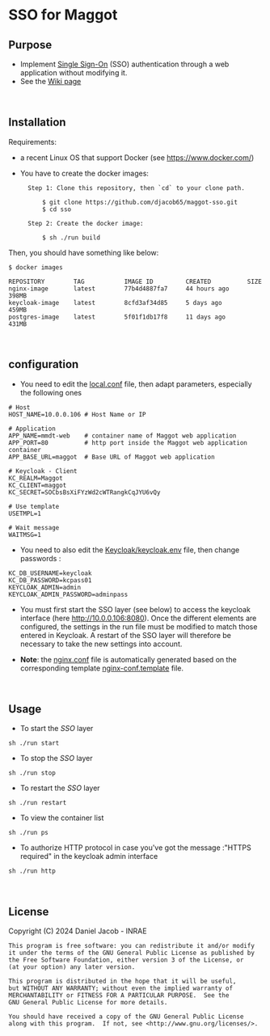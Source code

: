 # SSO for Maggot

## Purpose

* Implement [Single Sign-On](https://en.wikipedia.org/wiki/Single_sign-on) (SSO) authentication through a web application without modifying it.
* See the [Wiki page](https://github.com/djacob65/maggot-sso/wiki/Single-Sign-On)

<br>

## Installation

Requirements:

* a recent Linux OS that support Docker (see https://www.docker.com/)

* You have to create the docker images:

        Step 1: Clone this repository, then `cd` to your clone path.

            $ git clone https://github.com/djacob65/maggot-sso.git
            $ cd sso

        Step 2: Create the docker image:

            $ sh ./run build


Then, you should have something like below:

    $ docker images
```
REPOSITORY        TAG           IMAGE ID         CREATED          SIZE
nginx-image       latest        77b4d4887fa7     44 hours ago     398MB
keycloak-image    latest        8cfd3af34d85     5 days ago       459MB
postgres-image    latest        5f01f1db17f8     11 days ago      431MB
```

<br>

## configuration

* You need to edit the [local.conf](blob/main/local.conf) file, then adapt parameters, especially the following ones

```shell
# Host
HOST_NAME=10.0.0.106 # Host Name or IP

# Application
APP_NAME=mmdt-web    # container name of Maggot web application
APP_PORT=80          # http port inside the Maggot web application container
APP_BASE_URL=maggot  # Base URL of Maggot web application

# Keycloak - Client
KC_REALM=Maggot
KC_CLIENT=maggot
KC_SECRET=SOCbsBsXiFYzWd2cWTRangkCqJYU6vQy

# Use template
USETMPL=1

# Wait message
WAITMSG=1

```

* You need to also edit the [Keycloak/keycloak.env](#) file, then change passwords :

```shell
KC_DB_USERNAME=keycloak
KC_DB_PASSWORD=kcpass01
KEYCLOAK_ADMIN=admin
KEYCLOAK_ADMIN_PASSWORD=adminpass
```

* You must first start the SSO layer (see below) to access the keycloak interface (here http://10.0.0.106:8080). Once the different elements are configured, the settings in the run file must be modified to match those entered in Keycloak. A restart of the SSO layer will therefore be necessary to take the new settings into account.

* <b>Note</b>: the [nginx.conf](blob/main/nginx/nginx.conf) file is automatically generated based on the corresponding template [nginx-conf.template](blob/main/nginx/nginx-conf.template) file.

<br>

## Usage

* To start the *SSO* layer 

```shell
sh ./run start
```

* To stop the *SSO* layer 

```shell
sh ./run stop
```

* To restart the *SSO* layer 

```shell
sh ./run restart
```

* To view the container list

```shell
sh ./run ps
```

* To authorize HTTP protocol in case you've got the message :"HTTPS required" in the keycloak admin interface

```shell
sh ./run http
```

<br>


## License

Copyright (C) 2024  Daniel Jacob - INRAE

    This program is free software: you can redistribute it and/or modify
    it under the terms of the GNU General Public License as published by
    the Free Software Foundation, either version 3 of the License, or
    (at your option) any later version.

    This program is distributed in the hope that it will be useful,
    but WITHOUT ANY WARRANTY; without even the implied warranty of
    MERCHANTABILITY or FITNESS FOR A PARTICULAR PURPOSE.  See the
    GNU General Public License for more details.

    You should have received a copy of the GNU General Public License
    along with this program.  If not, see <http://www.gnu.org/licenses/>.


